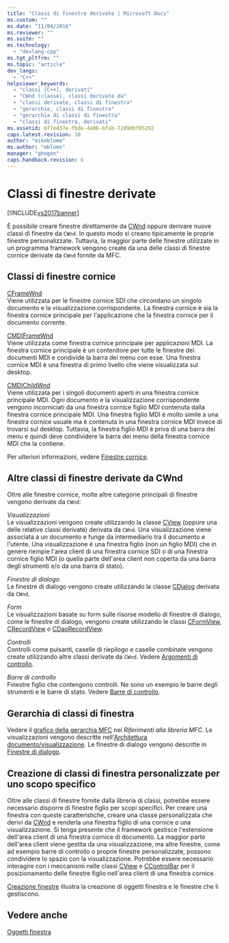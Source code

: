 ```yaml
---
title: "Classi di finestre derivate | Microsoft Docs"
ms.custom: ""
ms.date: "11/04/2016"
ms.reviewer: ""
ms.suite: ""
ms.technology: 
  - "devlang-cpp"
ms.tgt_pltfrm: ""
ms.topic: "article"
dev_langs: 
  - "C++"
helpviewer_keywords: 
  - "classi [C++], derivati"
  - "CWnd (classe), classi derivate da"
  - "classi derivate, classi di finestra"
  - "gerarchie, classi di finestra"
  - "gerarchia di classi di finestra"
  - "classi di finestra, derivati"
ms.assetid: 6f7e437e-fbde-4a06-bfab-72d9dbf05292
caps.latest.revision: 10
author: "mikeblome"
ms.author: "mblome"
manager: "ghogen"
caps.handback.revision: 6
---
```

# Classi di finestre derivate
[!INCLUDE[vs2017banner](../assembler/inline/includes/vs2017banner.md)]

È possibile creare finestre direttamente da [CWnd](../mfc/reference/cwnd-class.md) oppure derivare nuove classi di finestre da `CWnd`.  In questo modo si creano tipicamente le proprie finestre personalizzate.  Tuttavia, la maggior parte delle finestre utilizzate in un programma framework vengono create da una delle classi di finestre cornice derivate da `CWnd` fornite da MFC.  
  
## Classi di finestre cornice  
 [CFrameWnd](../mfc/reference/cframewnd-class.md)  
 Viene utilizzata per le finestre cornice SDI che circondano un singolo documento e la visualizzazione corrispondente.  La finestra cornice è sia la finestra cornice principale per l'applicazione che la finestra cornice per il documento corrente.  
  
 [CMDIFrameWnd](../mfc/reference/cmdiframewnd-class.md)  
 Viene utilizzata come finestra cornice principale per applicazioni MDI.  La finestra cornice principale è un contenitore per tutte le finestre dei documenti MDI e condivide la barra dei menu con esse.  Una finestra cornice MDI è una finestra di primo livello che viene visualizzata sul desktop.  
  
 [CMDIChildWnd](../mfc/reference/cmdichildwnd-class.md)  
 Viene utilizzata per i singoli documenti aperti in una finestra cornice principale MDI.  Ogni documento e la visualizzazione corrispondente vengono incorniciati da una finestra cornice figlio MDI contenuta dalla finestra cornice principale MDI.  Una finestra figlio MDI è molto simile a una finestra cornice usuale ma è contenuta in una finestra cornice MDI invece di trovarsi sul desktop.  Tuttavia, la finestra figlio MDI è priva di una barra dei menu e quindi deve condividere la barra dei menu della finestra cornice MDI che la contiene.  
  
 Per ulteriori informazioni, vedere [Finestre cornice](../mfc/frame-windows.md).  
  
## Altre classi di finestre derivate da CWnd  
 Oltre alle finestre cornice, molte altre categorie principali di finestre vengono derivate da `CWnd`:  
  
 *Visualizzazioni*  
 Le visualizzazioni vengono create utilizzando la classe [CView](../mfc/reference/cview-class.md) \(oppure una delle relative classi derivate\) derivata da `CWnd`.  Una visualizzazione viene associata a un documento e funge da intermediario tra il documento e l'utente.  Una visualizzazione è una finestra figlio \(non un figlio MDI\) che in genere riempie l'area client di una finestra cornice SDI o di una finestra cornice figlio MDI \(o quella parte dell'area client non coperta da una barra degli strumenti e\/o da una barra di stato\).  
  
 *Finestre di dialogo*  
 Le finestre di dialogo vengono create utilizzando la classe [CDialog](../mfc/reference/cdialog-class.md) derivata da `CWnd`.  
  
 *Form*  
 Le visualizzazioni basate su form sulle risorse modello di finestre di dialogo, come le finestre di dialogo, vengono create utilizzando le classi [CFormView](../mfc/reference/cformview-class.md), [CRecordView](../mfc/reference/crecordview-class.md) o [CDaoRecordView](../mfc/reference/cdaorecordview-class.md).  
  
 *Controlli*  
 Controlli come pulsanti, caselle di riepilogo e caselle combinate vengono create utilizzando altre classi derivate da `CWnd`.  Vedere [Argomenti di controllo](../mfc/controls-mfc.md).  
  
 *Barre di controllo*  
 Finestre figlio che contengono controlli.  Ne sono un esempio le barre degli strumenti e le barre di stato.  Vedere [Barre di controllo](../mfc/control-bars.md).  
  
## Gerarchia di classi di finestra  
 Vedere il [grafico della gerarchia MFC](../mfc/hierarchy-chart.md) nei *Riferimenti alla libreria MFC*.  Le visualizzazioni vengono descritte nell'[Architettura documento\/visualizzazione](../mfc/document-view-architecture.md).  Le finestre di dialogo vengono descritte in [Finestre di dialogo](../mfc/dialog-boxes.md).  
  
## Creazione di classi di finestra personalizzate per uno scopo specifico  
 Oltre alle classi di finestre fornite dalla libreria di classi, potrebbe essere necessario disporre di finestre figlio per scopi specifici.  Per creare una finestra con queste caratteristiche, creare una classe personalizzata che derivi da [CWnd](../mfc/reference/cwnd-class.md) e renderla una finestra figlio di una cornice o una visualizzazione.  Si tenga presente che il framework gestisce l'estensione dell'area client di una finestra cornice di documento.  La maggior parte dell'area client viene gestita da una visualizzazione, ma altre finestre, come ad esempio barre di controllo o proprie finestre personalizzate, possono condividere lo spazio con la visualizzazione.  Potrebbe essere necessario interagire con i meccanismi nelle classi [CView](../mfc/reference/cview-class.md) e [CControlBar](../mfc/reference/ccontrolbar-class.md) per il posizionamento delle finestre figlio nell'area client di una finestra cornice.  
  
 [Creazione finestre](../mfc/creating-windows.md) illustra la creazione di oggetti finestra e le finestre che li gestiscono.  
  
## Vedere anche  
 [Oggetti finestra](../mfc/window-objects.md)